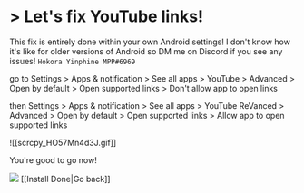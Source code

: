 # > Let's fix YouTube links!

This fix is entirely done within your own Android settings!
I don't know how it's like for older versions of Android so DM me on Discord if you see any issues! `Hokora Yinphine MPP#6969`

go to Settings > Apps & notification > See all apps > YouTube > Advanced > Open by default > Open supported links > Don't allow app to open links

then Settings > Apps & notification > See all apps > YouTube ReVanced > Advanced > Open by default > Open supported links > Allow app to open supported links

![[scrcpy_HO57Mn4d3J.gif]]

You're good to go now!


![](https://cdn.discordapp.com/attachments/803186540359450664/1100960373282193449/image_2023-04-26_182246728_1.gif) [[Install Done|Go back]]